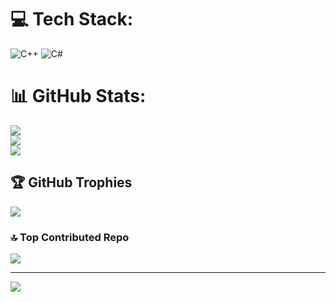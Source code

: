 
# 💻 Tech Stack:
![C++](https://img.shields.io/badge/c++-%2300599C.svg?style=for-the-badge&logo=c%2B%2B&logoColor=white) ![C#](https://img.shields.io/badge/c%23-%23239120.svg?style=for-the-badge&logo=csharp&logoColor=white)
# 📊 GitHub Stats:
![](https://github-readme-stats.vercel.app/api?username=goatedOB&theme=dark&hide_border=false&include_all_commits=false&count_private=false)<br/>
![](https://nirzak-streak-stats.vercel.app/?user=goatedOB&theme=dark&hide_border=false)<br/>
![](https://github-readme-stats.vercel.app/api/top-langs/?username=goatedOB&theme=dark&hide_border=false&include_all_commits=false&count_private=false&layout=compact)

## 🏆 GitHub Trophies
![](https://github-profile-trophy.vercel.app/?username=goatedOB&theme=radical&no-frame=false&no-bg=true&margin-w=4)

### 🔝 Top Contributed Repo
![](https://github-contributor-stats.vercel.app/api?username=goatedOB&limit=5&theme=merko&combine_all_yearly_contributions=true)

---
[![](https://visitcount.itsvg.in/api?id=goatedOB&icon=0&color=0)](https://visitcount.itsvg.in)

<!-- Proudly created with GPRM ( https://gprm.itsvg.in ) -->
